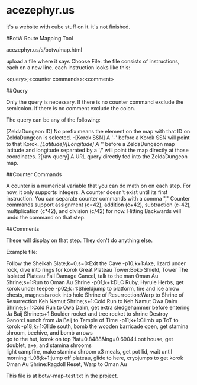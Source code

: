 # acezephyr.us
it's a website with cube stuff on it. it's not finished.

#BotW Route Mapping Tool

acezephyr.us/s/botw/map.html

upload a file where it says Choose File.
the file consists of instructions, each on a new line.
each instruction looks like this:

\<query\>;\<counter commands\>:\<comment\>

##Query

Only the query is necessary. If there is no counter command exclude the semicolon. If there is no comment exclude the colon.

The query can be any of the following:

\[ZeldaDungeon ID\] No prefix means the element on the map with that ID on ZeldaDungeon is selected.
-\[Korok SSN\] A '-' before a Korok SSN will point to that Korok.
*\[Latitude\]/\[Longitude\] A '*' before a ZeldaDungeon map latitude and longitude separated by a '/' will point the map directly at those coordinates.
?\[raw query\] A URL query directly fed into the ZeldaDungeon map.

##Counter Commands

A counter is a numerical variable that you can do math on on each step. For now, it only supports integers.
A counter doesn't exist until its first instruction.
You can separate counter commands with a comma ","
Counter commands support assignment (c=42), addition (c+42), subtraction (c-42), multiplication (c*42), and division (c/42) for now.
Hitting Backwards will undo the command on that step.

##Comments

These will display on that step. They don't do anything else.

Example file:

Follow the Sheikah Slate;k=0,s=0:Exit the Cave
-p10;k+1:Axe, lizard under rock, dive into rings for korok
Great Plateau Tower:Boko Shield, Tower
The Isolated Plateau:Fall Damage Cancel, talk to the man
Oman Au Shrine;s+1:Run to Oman Au Shrine
-p01;k+1:DLC Ruby, Hyrule Herbs, get korok under teepee
-p02;k+1:Shieldjump to platform, fire and ice arrow chests, magnesis rock into hole
Shrine of Resurrection:Warp to Shrine of Resurrection
Keh Namut Shrine;s+1:Cold Run to Keh Namut
Owa Daim Shrine;s+1:Cold Run to Owa Daim, get extra sledgehammer before entering
Ja Baij Shrine;s+1:Boulder rocket and tree rocket to shrine
Destroy Ganon:Launch from Ja Baij to Temple of Time
-p11;k+1:Climb up ToT to korok
-p18;k+1:Glide south, bomb the wooden barricade open, get stamina shroom, beehive, and bomb arrows<br>go to the hut, korok on top
?lat=0.8488&lng=0.6904:Loot house, get doublet, axe, and stamina shrooms<br>light campfire, make stamina shroom x3 meals, get pot lid, wait until morning
-L08;k+1:jump off plateau, glide to here, cryojumps to get korok
Oman Au Shrine:Ragdoll Reset, Warp to Oman Au

This file is at botw-map-test.txt in the project.